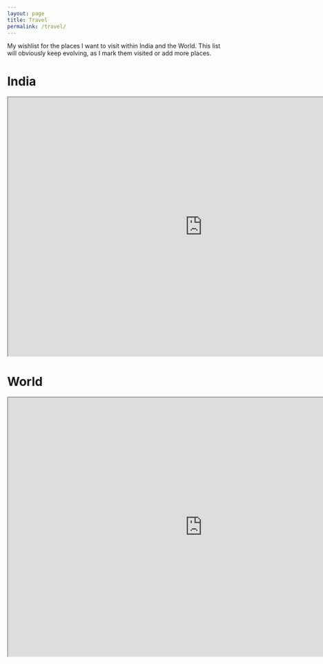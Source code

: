 ```yaml
---
layout: page
title: Travel
permalink: /travel/
---
```


My wishlist for the places I want to visit within India and the World. This list will obviously keep evolving, as I mark them visited or add more places.

# India

<iframe src="https://www.google.com/maps/d/embed?mid=1IFYZyG9MGW3X4uQxIuaNILYksgidzcmF&z=4" width="900" height="600"></iframe>


<br>

# World

<iframe src="https://www.google.com/maps/d/embed?mid=1yWIZRrUPpPzGsIVb9ynq4EwdVlErjtoC&z=2" width="900" height="600"></iframe>
